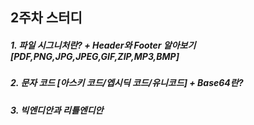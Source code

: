 ## 2주차 스터디
##### 1. 파일 시그니처란? + Header와 Footer 알아보기 [PDF,PNG,JPG,JPEG,GIF,ZIP,MP3,BMP]
##### 2. 문자 코드 [아스키 코드/엡시딕 코드/유니코드] + Base64란?
##### 3. 빅엔디안과 리틀엔디안

